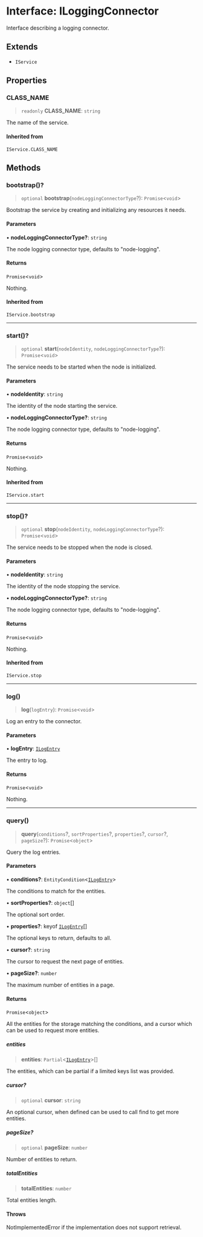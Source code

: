 # Interface: ILoggingConnector

Interface describing a logging connector.

## Extends

- `IService`

## Properties

### CLASS\_NAME

> `readonly` **CLASS\_NAME**: `string`

The name of the service.

#### Inherited from

`IService.CLASS_NAME`

## Methods

### bootstrap()?

> `optional` **bootstrap**(`nodeLoggingConnectorType`?): `Promise`\<`void`\>

Bootstrap the service by creating and initializing any resources it needs.

#### Parameters

• **nodeLoggingConnectorType?**: `string`

The node logging connector type, defaults to "node-logging".

#### Returns

`Promise`\<`void`\>

Nothing.

#### Inherited from

`IService.bootstrap`

***

### start()?

> `optional` **start**(`nodeIdentity`, `nodeLoggingConnectorType`?): `Promise`\<`void`\>

The service needs to be started when the node is initialized.

#### Parameters

• **nodeIdentity**: `string`

The identity of the node starting the service.

• **nodeLoggingConnectorType?**: `string`

The node logging connector type, defaults to "node-logging".

#### Returns

`Promise`\<`void`\>

Nothing.

#### Inherited from

`IService.start`

***

### stop()?

> `optional` **stop**(`nodeIdentity`, `nodeLoggingConnectorType`?): `Promise`\<`void`\>

The service needs to be stopped when the node is closed.

#### Parameters

• **nodeIdentity**: `string`

The identity of the node stopping the service.

• **nodeLoggingConnectorType?**: `string`

The node logging connector type, defaults to "node-logging".

#### Returns

`Promise`\<`void`\>

Nothing.

#### Inherited from

`IService.stop`

***

### log()

> **log**(`logEntry`): `Promise`\<`void`\>

Log an entry to the connector.

#### Parameters

• **logEntry**: [`ILogEntry`](ILogEntry.md)

The entry to log.

#### Returns

`Promise`\<`void`\>

Nothing.

***

### query()

> **query**(`conditions`?, `sortProperties`?, `properties`?, `cursor`?, `pageSize`?): `Promise`\<`object`\>

Query the log entries.

#### Parameters

• **conditions?**: `EntityCondition`\<[`ILogEntry`](ILogEntry.md)\>

The conditions to match for the entities.

• **sortProperties?**: `object`[]

The optional sort order.

• **properties?**: keyof [`ILogEntry`](ILogEntry.md)[]

The optional keys to return, defaults to all.

• **cursor?**: `string`

The cursor to request the next page of entities.

• **pageSize?**: `number`

The maximum number of entities in a page.

#### Returns

`Promise`\<`object`\>

All the entities for the storage matching the conditions,
and a cursor which can be used to request more entities.

##### entities

> **entities**: `Partial`\<[`ILogEntry`](ILogEntry.md)\>[]

The entities, which can be partial if a limited keys list was provided.

##### cursor?

> `optional` **cursor**: `string`

An optional cursor, when defined can be used to call find to get more entities.

##### pageSize?

> `optional` **pageSize**: `number`

Number of entities to return.

##### totalEntities

> **totalEntities**: `number`

Total entities length.

#### Throws

NotImplementedError if the implementation does not support retrieval.
